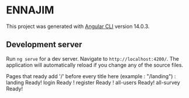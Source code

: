 # ENNAJIM

This project was generated with [Angular CLI](https://github.com/angular/angular-cli) version 14.0.3.

## Development server

Run `ng serve` for a dev server. Navigate to `http://localhost:4200/`. The application will automatically reload if you change any of the source files.




Pages that ready add '/' before every title here (example : "/landing") :
landing Ready! 
login Ready !
register Ready !
all-users Ready! 
all-survey Ready! 

